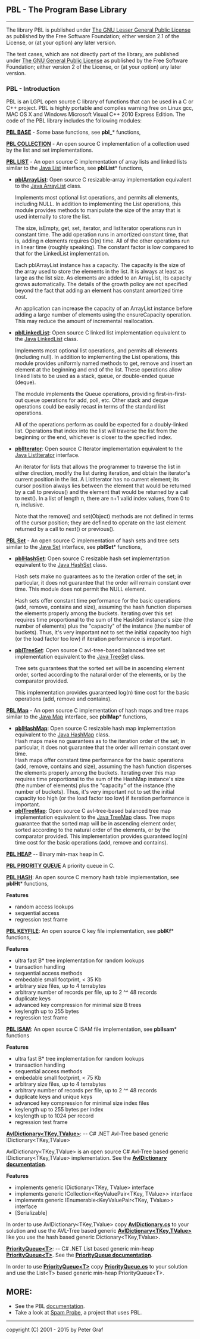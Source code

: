 
## PBL - The Program Base Library

* * * * *

The library PBL is published under 
[The GNU Lesser General Public License][]
as published by the Free Software Foundation; either version 2.1 of the License, or (at your option) any later version.

The test cases, which are not directly part of the library, are published under 
[The GNU General Public License][] 
as published by the Free Software Foundation; either version 2 of the License, or (at your option) any later version.

### PBL - Introduction

PBL is an LGPL open source C library of functions that can be used in a C
or C++ project. PBL is highly portable and compiles warning free on
Linux gcc, MAC OS X and Windows Microsoft Visual C++ 2010 Express
Edition.
The code of the PBL library includes the following modules:

[**PBL BASE**][] - Some base functions, see **pbl\_*** functions,

[**PBL COLLECTION**][] - An open source C implementation of a collection
used by the list and set implementations.

[**PBL LIST**][] - An open source C implementation of array lists and
linked lists similar to the [Java List][] interface, see **pblList***
functions,

-   [**pblArrayList**][**PBL LIST**]:
    Open source C resizable-array implementation equivalent to the [Java
    ArrayList][] class.

    Implements most optional list operations, and permits all elements,
    including NULL. In addition to implementing the List operations,
    this module provides methods to manipulate the size of the array
    that is used internally to store the list.

    The size, isEmpty, get, set, iterator, and listIterator operations
    run in constant time. The add operation runs in amortized constant
    time, that is, adding n elements requires O(n) time. All of the
    other operations run in linear time (roughly speaking). The constant
    factor is low compared to that for the LinkedList implementation.

    Each pblArrayList instance has a capacity. The capacity is the size
    of the array used to store the elements in the list. It is always at
    least as large as the list size. As elements are added to an
    ArrayList, its capacity grows automatically. The details of the
    growth policy are not specified beyond the fact that adding an
    element has constant amortized time cost.

    An application can increase the capacity of an ArrayList instance
    before adding a large number of elements using the ensureCapacity
    operation. This may reduce the amount of incremental reallocation.
-   [**pblLinkedList**][**PBL LIST**]:
    Open source C linked list implementation equivalent to the [Java
    LinkedList][] class.

    Implements most optional list operations, and permits all elements
    (including null). In addition to implementing the List operations,
    this module provides uniformly named methods to get, remove and
    insert an element at the beginning and end of the list. These
    operations allow linked lists to be used as a stack, queue, or
    double-ended queue (deque).

    The module implements the Queue operations, providing
    first-in-first-out queue operations for add, poll, etc. Other stack
    and deque operations could be easily recast in terms of the standard
    list operations.

    All of the operations perform as could be expected for a
    doubly-linked list. Operations that index into the list will
    traverse the list from the beginning or the end, whichever is closer
    to the specified index.
-   [**pblIterator**][]:
    Open source C Iterator implementation equivalent to the [Java
    ListIterator][] interface.

    An iterator for lists that allows the programmer to traverse the
    list in either direction, modify the list during iteration, and
    obtain the iterator's current position in the list. A ListIterator
    has no current element; its cursor position always lies between the
    element that would be returned by a call to previous() and the
    element that would be returned by a call to next(). In a list of
    length n, there are n+1 valid index values, from 0 to n, inclusive.

    Note that the remove() and set(Object) methods are not defined in
    terms of the cursor position; they are defined to operate on the
    last element returned by a call to next() or previous().

[**PBL Set**][] - An open source C implementation of hash sets and tree
sets similar to the [Java Set][] interface, see **pblSet*** functions,

-   [**pblHashSet**][**PBL Set**]:
    Open source C resizable hash set implementation equivalent to the
    [Java HashSet][] class.

    Hash sets make no guarantees as to the iteration order of the set;
    in particular, it does not guarantee that the order will remain
    constant over time. This module does not permit the NULL element.

    Hash sets offer constant time performance for the basic operations
    (add, remove, contains and size), assuming the hash function
    disperses the elements properly among the buckets. Iterating over
    this set requires time proportional to the sum of the HashSet
    instance's size (the number of elements) plus the "capacity" of the
    instance (the number of buckets). Thus, it's very important not to
    set the initial capacity too high (or the load factor too low) if
    iteration performance is important. [][**PBL Set**]
-   [**pblTreeSet**][**PBL Set**]:
    Open source C avl-tree-based balanced tree set implementation
    equivalent to the [Java TreeSet][] class.

    Tree sets guarantees that the sorted set will be in ascending
    element order, sorted according to the natural order of the
    elements, or by the comparator provided.

    This implementation provides guaranteed log(n) time cost for the
    basic operations (add, remove and contains).

[**PBL Map**][] - An open source C implementation of hash maps and tree
maps similar to the [Java Map][] interface, see **pblMap*** functions,

-   [**pblHashMap**][**PBL Map**]:
     Open source C resizable hash map implementation equivalent to the
    [Java HashMap][] class. \
     Hash maps make no guarantees as to the iteration order of the set;
    in particular, it does not guarantee that the order will remain
    constant over time. \
     Hash maps offer constant time performance for the basic operations
    (add, remove, contains and size), assuming the hash function
    disperses the elements properly among the buckets. Iterating over
    this map requires time proportional to the sum of the HashMap
    instance's size (the number of elements) plus the "capacity" of the
    instance (the number of buckets). Thus, it's very important not to
    set the initial capacity too high (or the load factor too low) if
    iteration performance is important.
    [][**PBL Map**]
-   [**pblTreeMap**][**PBL Map**]:
     Open source C avl-tree-based balanced tree map implementation
    equivalent to the [Java TreeMap][] class. 
     Tree maps guarantee that the sorted map will be in ascending
    element order, sorted according to the natural order of the
    elements, or by the comparator provided. 
     This implementation provides guaranteed log(n) time cost for the
    basic operations (add, remove and contains).

[**PBL HEAP**][] -- Binary min-max heap in C.

[**PBL PRIORITY QUEUE**][] A priority queue in C.

[**PBL HASH**][]:
An open source C memory hash table implementation, see **pblHt***
functions,

**Features**
-   random access lookups
-   sequential access
-   regression test frame

[**PBL KEYFILE**][]:
An open source C key file implementation, see **pblKf*** functions,

**Features**
-   ultra fast B\* tree implementation for random lookups
-   transaction handling
-   sequential access methods
-   embedable small footprint, < 35 Kb
-   arbitrary size files, up to 4 terrabytes
-   arbitrary number of records per file, up to 2 \^\^ 48 records
-   duplicate keys
-   advanced key compression for minimal size B trees
-   keylength up to 255 bytes
-   regression test frame

[**PBL ISAM**][]:
An open source C ISAM file implementation, see **pblIsam*** functions

**Features**
-   ultra fast B\* tree implementation for random lookups
-   transaction handling
-   sequential access methods
-   embedable small footprint, < 75 Kb
-   arbitrary size files, up to 4 terrabytes
-   arbitrary number of records per file, up to 2 \^\^ 48 records
-   duplicate keys and unique keys
-   advanced key compression for minimal size index files
-   keylength up to 255 bytes per index
-   keylength up to 1024 per record
-   regression test frame

[**AvlDictionary\<TKey,TValue\>**][**AvlDictionary<TKey,TValue\>**]: -- C# .NET Avl-Tree based generic IDictionary\<TKey,TValue\>

AvlDictionary<TKey,TValue> is an open source C# Avl-Tree based generic IDictionary\<TKey,TValue\> implementation. See the [**AvlDictionary documentation**][].

**Features**
-   implements generic IDictionary<TKey, TValue> interface
-   implements generic ICollection<KeyValuePair<TKey, TValue>> interface
-   implements generic IEnumerable<KeyValuePair<TKey, TValue>> interface
-   [Serializable] 

In order to use AvlDictionary<TKey,TValue> copy [**AvlDictionary.cs**][] to your solution and use the AVL-Tree based generic [**AvlDictionary<TKey,TValue\>**][] like you use the hash based generic Dictionary\<TKey,TValue\>.

[**PriorityQueue\<T\>**][**PriorityQueue<T\>**]: -- C# .NET List<T> based generic min-heap [**PriorityQueue<T\>**]. See the [**PriorityQueue documentation**][].

In order to use [**PriorityQueue\<T\>**][**PriorityQueue<T\>**] copy [**PriorityQueue.cs**][] to your solution and use the List<T\> based generic min-heap PriorityQueue<T\>. 

## MORE:

-   See the PBL [documentation][].
-   Take a look at [Spam Probe][], a project that uses PBL.

* * * * *

copyright (C) 2001 - 2015 by Peter Graf

  [The GNU General Public License]: http://www.gnu.org/licenses/licenses.html#GPL
  [The GNU Lesser General Public License]: http://www.gnu.org/licenses/licenses.html#LGPL
  [**PBL BASE**]: http://www.mission-base.com/peter/source/pbl/doc/base.html
  [**PBL COLLECTION**]: http://www.mission-base.com/peter/source/pbl/doc/collection.html
  [**PBL LIST**]: http://www.mission-base.com/peter/source/pbl/doc/list.html
  [Java List]: http://java.sun.com/j2se/1.5.0/docs/api/java/util/List.html
  [Java ArrayList]: http://java.sun.com/j2se/1.5.0/docs/api/java/util/ArrayList.html
  [Java LinkedList]: http://java.sun.com/j2se/1.5.0/docs/api/java/util/LinkedList.html
  [**pblIterator**]: http://www.mission-base.com/peter/source/pbl/doc/iterator.html
  [Java ListIterator]: http://java.sun.com/j2se/1.5.0/docs/api/java/util/ListIterator.html
  [**PBL Set**]: http://www.mission-base.com/peter/source/pbl/doc/set.html
  [Java Set]: http://java.sun.com/j2se/1.5.0/docs/api/java/util/Set.html
  [Java HashSet]: http://java.sun.com/j2se/1.5.0/docs/api/java/util/HashSet.html
  [Java TreeSet]: http://java.sun.com/j2se/1.5.0/docs/api/java/util/TreeSet.html
  [**PBL Map**]: http://www.mission-base.com/peter/source/pbl/doc/map.html
  [Java Map]: http://java.sun.com/j2se/1.5.0/docs/api/java/util/Map.html
  [Java HashMap]: http://java.sun.com/j2se/1.5.0/docs/api/java/util/HashMap.html
  [Java TreeMap]: http://java.sun.com/j2se/1.5.0/docs/api/java/util/TreeMap.html
  [**PBL HEAP**]: http://www.mission-base.com/peter/source/pbl/doc/heap.html
  [**PBL PRIORITY QUEUE**]: http://www.mission-base.com/peter/source/pbl/doc/priorityQueue.html
  [**PBL HASH**]: http://www.mission-base.com/peter/source/pbl/doc/hash.html
  [**PBL KEYFILE**]: http://www.mission-base.com/peter/source/pbl/doc/keyfile.html
  [**PBL ISAM**]: http://www.mission-base.com/peter/source/pbl/doc/isamfile.html
  [**AvlDictionary<TKey,TValue\>**]: ./src/dotNETsrc/AvlDictionary.cs
  [**AvlDictionary documentation**]: http://www.mission-base.com/peter/source/AvlDictionary/
  [**AvlDictionary.cs**]: ./src/dotNETsrc/AvlDictionary.cs
  [**PriorityQueue<T\>**]: ./src/dotNETsrc/PriorityQueue.cs  
  [**PriorityQueue documentation**]: http://www.mission-base.com/peter/source/html/_priority_queue_8cs.html
  [**PriorityQueue.cs**]: ./src/dotNETsrc/PriorityQueue.cs
  [documentation]: http://www.mission-base.com/peter/source/pbl/doc/
  [Version 1.04 tar source]: pbl_1_04.tar.gz
  [sources]: http://www.mission-base.com/peter/source/pbl/
  [Spam Probe]: http://spamprobe.sourceforge.net/
